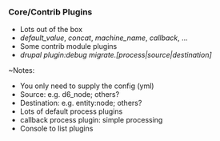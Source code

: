 ### Core/Contrib Plugins

* Lots out of the box
* <em>default_value</em>, _concat_, <em>machine_name</em>, _callback_, ...
* Some contrib module plugins
* _drupal plugin:debug migrate.[process|source|destination]_

~Notes:

* You only need to supply the config (yml)
* Source: e.g. d6_node; others?
* Destination: e.g. entity:node; others?
* Lots of default process plugins
* callback process plugin: simple processing
* Console to list plugins
